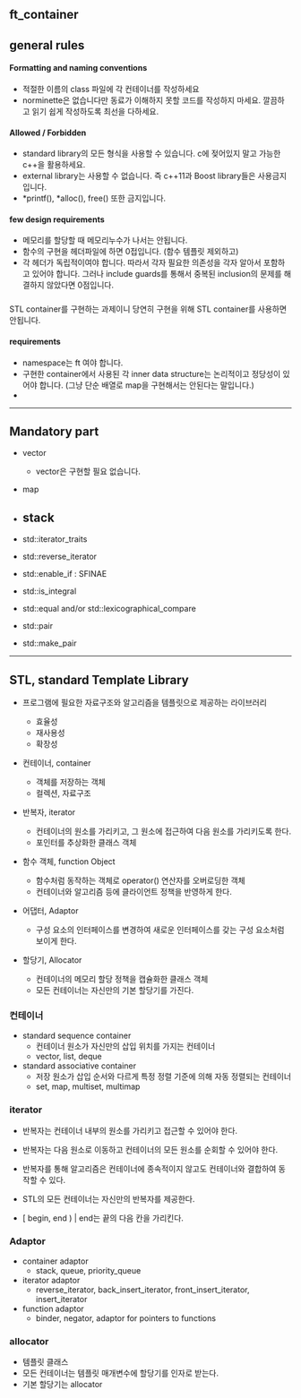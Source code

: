 ## ft_container

## general rules


#### Formatting and naming conventions
- 적절한 이름의 class 파일에 각 컨테이너를 작성하세요
- norminette은 없습니다만 동료가 이해하지 못할 코드를 작성하지 마세요. 깔끔하고 읽기 쉽게 작성하도록 최선을 다하세요.

#### Allowed / Forbidden
- standard library의 모든 형식을 사용할 수 있습니다. c에 젖어있지 말고 가능한 c++을 활용하세요.
- external library는 사용할 수 없습니다. 즉 c++11과 Boost library들은 사용금지입니다.
- *printf(), *alloc(), free() 또한 금지입니다. 

#### few design requirements
- 메모리를 할당할 때 메모리누수가 나서는 안됩니다. 
- 함수의 구현을 헤더파일에 하면 0접입니다. (함수 템플릿 제외하고)
- 각 헤더가 독립적이여야 합니다. 따라서 각자 필요한 의존성을 각자 알아서 포함하고 있어야 합니다. 그러나 include guards를 통해서 중복된 inclusion의 문제를 해결하지 않았다면 0점입니다. 


### 
STL container를 구현하는 과제이니 당연히 구현을 위해 STL container를 사용하면 안됩니다. 

#### requirements
- namespace는 ft 여야 합니다. 
- 구현한 container에서 사용된 각 inner data structure는 논리적이고 정당성이 있어야 합니다. (그냥 단순 배열로 map을 구현해서는 안된다는 말입니다.)
- 


---
## Mandatory part
- vector
	- vector<bool>은 구현할 필요 없습니다. 
- map
- stack
	- 

- std::iterator_traits
- std::reverse_iterator
- std::enable_if
	: SFINAE
- std::is_integral
- std::equal and/or std::lexicographical_compare
- std::pair
- std::make_pair

---
## STL, standard Template Library
- 프로그램에 필요한 자료구조와 알고리즘을 템플릿으로 제공하는 라이브러리
	- 효율성
	- 재사용성
	- 확장성

- 컨테이너, container
	- 객체를 저장하는 객체
	- 컬렉션, 자료구조
- 반복자, iterator 
	- 컨테이너의 원소를 가리키고, 그 원소에 접근하여 다음 원소를 가리키도록 한다.
	- 포인터를 추상화한 클래스 객체
- 함수 객체, function Object
	- 함수처럼 동작하는 객체로 operator() 연산자를 오버로딩한 객체
	- 컨테이너와 알고리즘 등에 클라이언트 정책을 반영하게 한다. 
- 어댑터, Adaptor 
	- 구성 요소의 인터페이스를 변경하여 새로운 인터페이스를 갖는 구성 요소처럼 보이게 한다.
- 할당기, Allocator
	- 컨테이너의 메모리 할당 정책을 캡슐화한 클래스 객체
	- 모든 컨테이너는 자신만의 기본 할당기를 가진다.

### 컨테이너
- standard sequence container
	- 컨테이너 원소가 자신만의 삽입 위치를 가지는 컨테이너
	- vector, list, deque
- standard associative container
	- 저장 원소가 삽입 순서와 다르게 특정 정렬 기준에 의해 자동 정렬되는 컨테이너
	- set, map, multiset, multimap


### iterator
- 반복자는 컨테이너 내부의 원소를 가리키고 접근할 수 있어야 한다.
- 반복자는 다음 원소로 이동하고 컨테이너의 모든 원소를 순회할 수 있어야 한다. 

- 반복자를 통해 알고리즘은 컨테이너에 종속적이지 않고도 컨테이너와 결합하여 동작할 수 있다. 
- STL의 모든 컨테이너는 자신만의 반복자를 제공한다. 
- [ begin, end ) | end는 끝의 다음 칸을 가리킨다.


### Adaptor

- container adaptor
	- stack, queue, priority_queue
- iterator adaptor
	- reverse_iterator, back_insert_iterator, front_insert_iterator, insert_iterator
- function adaptor
	- binder, negator, adaptor for pointers to functions


### allocator
- 템플릿 클래스 
- 모든 컨테이너는 템플릿 매개변수에 할당기를 인자로 받는다. 
- 기본 할당기는 allocator<T>